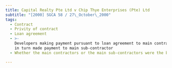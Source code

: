 ```yaml
---
title: Capital Realty Pte Ltd v Chip Thye Enterprises (Pte) Ltd
subtitle: "[2000] SGCA 58 / 27\_October\_2000"
tags:
  - Contract
  - Privity of contract
  - Loan agreement
  - >-
    Developers making payment pursuant to loan agreement to main contractors who
    in turn made payment to main sub-contractor
  - Whether the main contractors or the main sub-contractors were the borrowers

---
```


